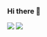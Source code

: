 ### Hi there 👋

<!--
**LeeHeonWoo1/LeeHeonWoo1** is a ✨ _special_ ✨ repository because its `README.md` (this file) appears on your GitHub profile.

Here are some ideas to get you started:

- 🔭 I’m currently working on ...
- 🌱 I’m currently learning ...
- 👯 I’m looking to collaborate on ...
- 🤔 I’m looking for help with ...
- 💬 Ask me about ...
- 📫 How to reach me: ...
- 😄 Pronouns: ...
- ⚡ Fun fact: ...
-->

<a href="https://github.com/LeeHeonWoo1" target="_blank"><img src="https://img.shields.io/badge/python-black?style=python&logo=python&logoColor=white"/></a>
<a href="https://github.com/LeeHeonWoo1" target="_blank"><img src="https://img.shields.io/badge/instagram-#E4405F?style=instagram&logo=instagram&logoColor=white"/></a>
